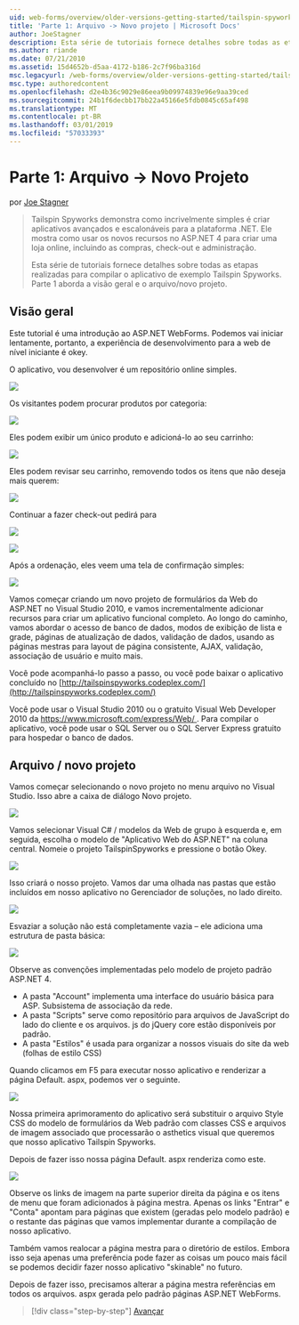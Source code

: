 ```yaml
---
uid: web-forms/overview/older-versions-getting-started/tailspin-spyworks/tailspin-spyworks-part-1
title: 'Parte 1: Arquivo -> Novo projeto | Microsoft Docs'
author: JoeStagner
description: Esta série de tutoriais fornece detalhes sobre todas as etapas realizadas para compilar o aplicativo de exemplo Tailspin Spyworks. Parte 1 aborda a visão geral e o arquivo/novo projeto.
ms.author: riande
ms.date: 07/21/2010
ms.assetid: 15d4652b-d5aa-4172-b186-2c7f96ba316d
msc.legacyurl: /web-forms/overview/older-versions-getting-started/tailspin-spyworks/tailspin-spyworks-part-1
msc.type: authoredcontent
ms.openlocfilehash: d2e4b36c9029e86eea9b09974839e96e9aa39ced
ms.sourcegitcommit: 24b1f6decbb17bb22a45166e5fdb0845c65af498
ms.translationtype: MT
ms.contentlocale: pt-BR
ms.lasthandoff: 03/01/2019
ms.locfileid: "57033393"
---
```

<a name="part-1-file--new-project"></a>Parte 1: Arquivo -> Novo Projeto
====================
por [Joe Stagner](https://github.com/JoeStagner)

> Tailspin Spyworks demonstra como incrivelmente simples é criar aplicativos avançados e escalonáveis para a plataforma .NET. Ele mostra como usar os novos recursos no ASP.NET 4 para criar uma loja online, incluindo as compras, check-out e administração.
> 
> Esta série de tutoriais fornece detalhes sobre todas as etapas realizadas para compilar o aplicativo de exemplo Tailspin Spyworks. Parte 1 aborda a visão geral e o arquivo/novo projeto.


## <a id="_Toc260221666"></a>  Visão geral

Este tutorial é uma introdução ao ASP.NET WebForms. Podemos vai iniciar lentamente, portanto, a experiência de desenvolvimento para a web de nível iniciante é okey.

O aplicativo, vou desenvolver é um repositório online simples.

![](tailspin-spyworks-part-1/_static/image1.jpg)


Os visitantes podem procurar produtos por categoria:

![](tailspin-spyworks-part-1/_static/image2.jpg)

Eles podem exibir um único produto e adicioná-lo ao seu carrinho:

![](tailspin-spyworks-part-1/_static/image3.jpg)

Eles podem revisar seu carrinho, removendo todos os itens que não deseja mais querem:

![](tailspin-spyworks-part-1/_static/image4.jpg)

Continuar a fazer check-out pedirá para

![](tailspin-spyworks-part-1/_static/image5.jpg)

![](tailspin-spyworks-part-1/_static/image6.jpg)

Após a ordenação, eles veem uma tela de confirmação simples:

![](tailspin-spyworks-part-1/_static/image7.jpg)


Vamos começar criando um novo projeto de formulários da Web do ASP.NET no Visual Studio 2010, e vamos incrementalmente adicionar recursos para criar um aplicativo funcional completo. Ao longo do caminho, vamos abordar o acesso de banco de dados, modos de exibição de lista e grade, páginas de atualização de dados, validação de dados, usando as páginas mestras para layout de página consistente, AJAX, validação, associação de usuário e muito mais.

Você pode acompanhá-lo passo a passo, ou você pode baixar o aplicativo concluído no [http://tailspinspyworks.codeplex.com/](http://tailspinspyworks.codeplex.com/)

Você pode usar o Visual Studio 2010 ou o gratuito Visual Web Developer 2010 da [ https://www.microsoft.com/express/Web/ ](https://www.microsoft.com/express/Web/). Para compilar o aplicativo, você pode usar o SQL Server ou o SQL Server Express gratuito para hospedar o banco de dados.

## <a id="_Toc260221667"></a>  Arquivo / novo projeto

Vamos começar selecionando o novo projeto no menu arquivo no Visual Studio. Isso abre a caixa de diálogo Novo projeto.

![](tailspin-spyworks-part-1/_static/image8.jpg)

Vamos selecionar Visual C# / modelos da Web de grupo à esquerda e, em seguida, escolha o modelo de "Aplicativo Web do ASP.NET" na coluna central. Nomeie o projeto TailspinSpyworks e pressione o botão Okey.

![](tailspin-spyworks-part-1/_static/image9.jpg)

Isso criará o nosso projeto. Vamos dar uma olhada nas pastas que estão incluídos em nosso aplicativo no Gerenciador de soluções, no lado direito.

![](tailspin-spyworks-part-1/_static/image10.jpg)

Esvaziar a solução não está completamente vazia – ele adiciona uma estrutura de pasta básica:

![](tailspin-spyworks-part-1/_static/image1.png)

Observe as convenções implementadas pelo modelo de projeto padrão ASP.NET 4.

- A pasta "Account" implementa uma interface do usuário básica para ASP. Subsistema de associação da rede.
- A pasta "Scripts" serve como repositório para arquivos de JavaScript do lado do cliente e os arquivos. js do jQuery core estão disponíveis por padrão.
- A pasta "Estilos" é usada para organizar a nossos visuais do site da web (folhas de estilo CSS)

Quando clicamos em F5 para executar nosso aplicativo e renderizar a página Default. aspx, podemos ver o seguinte.

![](tailspin-spyworks-part-1/_static/image11.jpg)

Nossa primeira aprimoramento do aplicativo será substituir o arquivo Style CSS do modelo de formulários da Web padrão com classes CSS e arquivos de imagem associado que processarão o asthetics visual que queremos que nosso aplicativo Tailspin Spyworks.

Depois de fazer isso nossa página Default. aspx renderiza como este.

![](tailspin-spyworks-part-1/_static/image12.jpg)

Observe os links de imagem na parte superior direita da página e os itens de menu que foram adicionados à página mestra. Apenas os links "Entrar" e "Conta" apontam para páginas que existem (geradas pelo modelo padrão) e o restante das páginas que vamos implementar durante a compilação de nosso aplicativo.

Também vamos realocar a página mestra para o diretório de estilos. Embora isso seja apenas uma preferência pode fazer as coisas um pouco mais fácil se podemos decidir fazer nosso aplicativo "skinable" no futuro.

Depois de fazer isso, precisamos alterar a página mestra referências em todos os arquivos. aspx gerada pelo padrão páginas ASP.NET WebForms.

> [!div class="step-by-step"]
> [Avançar](tailspin-spyworks-part-2.md)

